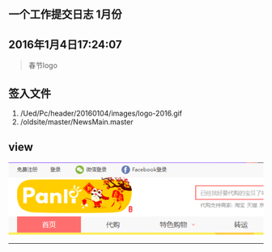 ## 一个工作提交日志 1月份

## 2016年1月4日17:24:07

> 春节logo

## 签入文件

1. /Ued/Pc/header/20160104/images/logo-2016.gif
2. /oldsite/master/NewsMain.master

## view

![](./images/2016-01-04_173410.png)

---